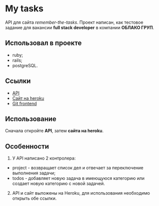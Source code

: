 # My tasks

API для сайта *remember-the-tasks*. Проект написан, как тестовое задание для вакансии **full stack developer** в компании **ОБЛАКО ГРУП**.

## Использовал в проекте
- ruby;
- rails;
- postgreSQL.

## Ссылки

* [API](https://remember-the-tasks-api.herokuapp.com/projects)
* [Сайт на heroku](https://remember-the-tasks.herokuapp.com)
* [Git frontend](https://github.com/andrburl2/remember-the-tasks)

## Использование

Сначала откройте **API**, затем **сайта на heroku**.

## Особенности

1. У API написано 2 контролера:
  * project - возвращает список дел и отвечает за переключение выполнения задачи;
  * todos - добавляет новую задача в имеющуюся категорию или создает новую категорию с новой задачей.
2. API и сайт выложены на Heroku, для использования необходимо открыть обе ссылки.